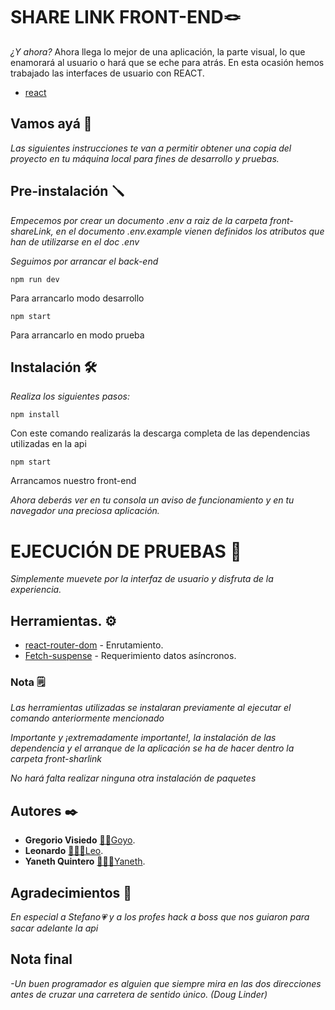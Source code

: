 # SHARE LINK FRONT-END🪢

_¿Y ahora?_
Ahora llega lo mejor de una aplicación, la parte visual, lo que enamorará al usuario o hará que se eche para atrás.
En esta ocasión hemos trabajado las interfaces de usuario con REACT.

- [react](https://es.reactjs.org/)

## Vamos ayá 🚀

_Las siguientes instrucciones te van a permitir obtener una copia del proyecto en tu máquina local para fines de desarrollo y pruebas._

## Pre-instalación 🪛

_Empecemos por crear un documento .env a raiz de la carpeta front-shareLink, en el documento .env.example vienen definidos los atributos que han de utilizarse en el doc .env_

_Seguimos por arrancar el back-end_

```
npm run dev
```

Para arrancarlo modo desarrollo

```
npm start
```

Para arrancarlo en modo prueba

## Instalación 🛠

_Realiza los siguientes pasos:_

```
npm install
```

Con este comando realizarás la descarga completa de las dependencias utilizadas en la api

```
npm start
```

Arrancamos nuestro front-end

_Ahora deberás ver en tu consola un aviso de funcionamiento y en tu navegador una preciosa aplicación._

# EJECUCIÓN DE PRUEBAS 📝

_Simplemente muevete por la interfaz de usuario y disfruta de la experiencia._

## Herramientas. ⚙️

- [react-router-dom](https://www.npmjs.com/package/react-router-dom) - Enrutamiento.
- [Fetch-suspense](https://www.npmjs.com/package/react-suspense-fetch) - Requerimiento datos asíncronos.

### Nota 🗒

_Las herramientas utilizadas se instalaran previamente al ejecutar el comando anteriormente mencionado_

_Importante y ¡extremadamente importante!, la instalación de las dependencia y el arranque de la aplicación se ha de hacer dentro la carpeta front-sharlink_

_No hará falta realizar ninguna otra instalación de paquetes_

## Autores ✒️

- **Gregorio Visiedo** [🧔🏽Goyo](https://github.com/gvisiedo).
- **Leonardo** [👨🏽‍🦱Leo](https://github.com/Lenard743).
- **Yaneth Quintero** [👱🏽‍♀️Yaneth](https://github.com/tenayquintero).

## Agradecimientos 🎁

_En especial a Stefano💗 y a los profes hack a boss que nos guiaron para sacar adelante la api_

## Nota final

_-Un buen programador es alguien que siempre mira en las dos direcciones antes de cruzar una carretera de sentido único. (Doug Linder)_

